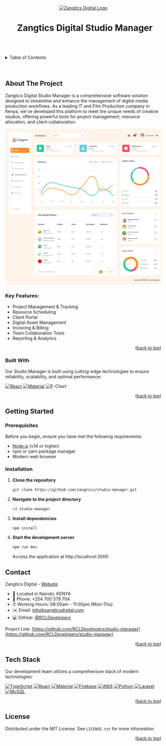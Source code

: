<a name="readme-top"></a>

<!-- PROJECT LOGO -->
<br />
<div align="left" >
<center>
      <a href="https://www.zangticsdigital.com" align="center">
        <img src="public/zangtics-logo.png" alt="Zangtics Digital Logo" width="50" height="50">
      </a>    
</center>
<center>
       <h1 style="display: inline-block; margin-left: 10px;">Zangtics Digital Studio Manager</h1>
</center>
</div>
<br />

<br />
<br />
<!-- TABLE OF CONTENTS -->
<details  align="left">
  <summary>Table of Contents</summary>
  <ol>
    <li>
      <a href="#about-the-project">About The Project</a>
      <ul>
        <li><a href="#built-with">Built With</a></li>
      </ul>
    </li>
    <li>
      <a href="#getting-started">Getting Started</a>
      <ul>
        <li><a href="#prerequisites">Prerequisites</a></li>
        <li><a href="#installation">Installation</a></li>
      </ul>
    </li>    
    <li><a href="#features">Key Features</a></li>
    <li><a href="#license">License</a></li>    
    <li><a href="#contact">Contact</a></li>
  </ol>
</details>
<br />
<br />

## About The Project

Zangtics Digital Studio Manager is a comprehensive software solution designed to streamline and enhance the management of digital media production workflows. As a leading IT and Film Production company in Kenya, we've developed this platform to meet the unique needs of creative studios, offering powerful tools for project management, resource allocation, and client collaboration.

[![Studio Manager Dashboard][product-screenshot]](https://www.zangticsdigital.com)

### Key Features:
- Project Management & Tracking
- Resource Scheduling
- Client Portal
- Digital Asset Management
- Invoicing & Billing
- Team Collaboration Tools
- Reporting & Analytics

<p align="right">(<a href="#readme-top">back to top</a>)</p>

### Built With

Our Studio Manager is built using cutting-edge technologies to ensure reliability, scalability, and optimal performance:

[![React][React.js]][React-url]
[![Material][Material]][React-url]
![E-Chart][Apache-chart]

<p align="right">(<a href="#readme-top">back to top</a>)</p>

## Getting Started

### Prerequisites

Before you begin, ensure you have met the following requirements:

- [Node.js](https://nodejs.org/) (v14 or higher)
- npm or yarn package manager
- Modern web browser

### Installation

1. **Clone the repository**
   ```sh
   git clone https://github.com/zangtics/studio-manager.git
   ```
2. **Navigate to the project directory**
   ```sh
   cd studio-manager
   ```
3. **Install dependencies**
   ```sh
   npm install
   ```
4. **Start the development server**
   ```sh
   npm run dev
   ```
   Access the application at http://localhost:3000

## Contact

Zangtics Digital - [Website](https://www.zangticsdigital.com)
- 📍 Located in Nairobi, KENYA
- 📱 Phone: +254 700 579 704
- ⏰ Working Hours: 08:00am - 11:00pm (Mon-Thu)
- ✉️ Email: info@zangticsdigital.com
- 💻 GitHub: [@RCLDevelopers](https://github.com/RCLDevelopers)

Project Link: [https://github.com/RCLDevelopers/studio-manager](https://github.com/RCLDevelopers/studio-manager)

<p align="right">(<a href="#readme-top">back to top</a>)</p>

## Tech Stack

Our development team utilizes a comprehensive stack of modern technologies:

[![TypeScript][TypeScript]][TypeScript-url]
[![React][React.js]][React-url]
[![Material][Material]][Material-url]
[![Firebase][Firebase]][Firebase-url]
[![AWS][AWS]][AWS-url]
[![Python][Python]][Python-url]
[![Laravel][Laravel]][Laravel-url]
[![MySQL][MySQL]][MySQL-url]

<p align="right">(<a href="#readme-top">back to top</a>)</p>

## License

Distributed under the MIT License. See `LICENSE.txt` for more information.

<p align="right">(<a href="#readme-top">back to top</a>)</p>

<!-- MARKDOWN LINKS & IMAGES -->
[React.js]: https://img.shields.io/badge/React-20232A?style=for-the-badge&logo=react&logoColor=61DAFB
[React-url]: https://reactjs.org/
[Material]: https://img.shields.io/badge/Material%20UI-007FFF?style=for-the-badge&logo=mui&logoColor=white
[Material-url]: https://mui.com/
[Apache-chart]: https://img.shields.io/badge/echart-4.7.0-green
[product-screenshot]: public/homepage.png
[TypeScript]: https://img.shields.io/badge/TypeScript-007ACC?style=for-the-badge&logo=typescript&logoColor=white
[TypeScript-url]: https://www.typescriptlang.org/
[Firebase]: https://img.shields.io/badge/Firebase-039BE5?style=for-the-badge&logo=Firebase&logoColor=white
[Firebase-url]: https://firebase.google.com/
[AWS]: https://img.shields.io/badge/AWS-%23FF9900.svg?style=for-the-badge&logo=amazon-aws&logoColor=white
[AWS-url]: https://aws.amazon.com/
[Python]: https://img.shields.io/badge/python-3670A0?style=for-the-badge&logo=python&logoColor=ffdd54
[Python-url]: https://www.python.org/
[Laravel]: https://img.shields.io/badge/Laravel-FF2D20?style=for-the-badge&logo=laravel&logoColor=white
[Laravel-url]: https://laravel.com/
[MySQL]: https://img.shields.io/badge/MySQL-00000F?style=for-the-badge&logo=mysql&logoColor=white
[MySQL-url]: https://www.mysql.com/
